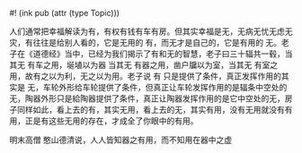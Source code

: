 #! (ink pub (attr (type Topic)))

人们通常把幸福解读为有，有权有钱有车有房。但其实幸福是无，无病无忧无虑无灾，有往往是给别人看的，它是无用的 有，而无才是自己的，它是有用的 无。老子在《道德经》当中，已经为我们揭示了有和无的智慧，老子曰三十辐共一毂，当其无 有车之用，埏埴以为器 当其无 有器之用，凿户牖以为室，当其无 有室之用，故有之以为利，无之以为用。老子说 有 只是提供了条件，真正发挥作用的其实是 无，车轮外形给车轮提供了条件，但真正让车轮发挥作用的是辐条中空处的无，陶器外形只是給陶器提供了条件，真正让陶器发挥作用的是它中空处的无，房子同样如此，看上去的有，其实无用，看上去的无，其实有用，没有无用就没有有用，正是有这些无用的存在，才成全了你眼中的有用。

明末高僧 憨山德清说，人人皆知器之有用，而不知用在器中之虚